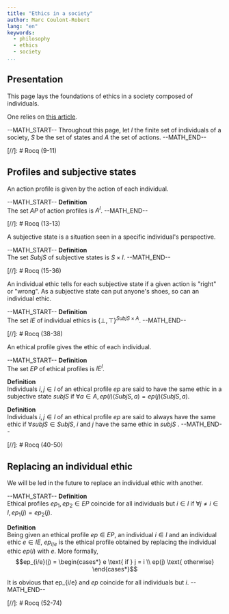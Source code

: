 ```yaml
---
title: "Ethics in a society"
author: Marc Coulont-Robert
lang: "en"
keywords:
  - philosophy
  - ethics
  - society
...
```



## Presentation

This page lays the foundations of ethics in a society composed of individuals.

One relies on [this article](https://leibnizproject.com/Articles/ethics_first_steps.html).

--MATH_START--
Throughout this page, let $I$ the finite set of individuals of a society, $S$ be the set of states and $A$ the set of actions.
--MATH_END--

[//]: # Rocq (9-11)


## Profiles and subjective states

An action profile is given by the action of each individual.

--MATH_START--
$\mathbf{Definition}$\
The set $AP$ of action profiles is $A^I$.
--MATH_END--

[//]: # Rocq (13-13)

A subjective state is a situation seen in a specific individual's perspective.

--MATH_START--
$\mathbf{Definition}$\
The set $SubjS$ of subjective states is $S × I$.
--MATH_END--

[//]: # Rocq (15-36)

An individual ethic tells for each subjective state if a given action is "right" or "wrong". As a subjective state can put anyone's shoes, so can an individual ethic.

--MATH_START--
$\mathbf{Definition}$\
The set $IE$ of individual ethics is ${\{⊥ ,⊤\}}^{SubjS × A}$.
--MATH_END--

[//]: # Rocq (38-38)

An ethical profile gives the ethic of each individual.

--MATH_START--
$\mathbf{Definition}$\
The set $EP$ of ethical profiles is $IE^I$.

$\mathbf{Definition}$\
Individuals $i, j \in I$ of an ethical profile $ep$ are said to have the same ethic in a subjective state $subjS$ if $\forall a \in A, ep(i)(SubjS, a) = ep(j)(SubjS, a)$.

$\mathbf{Definition}$\
Individuals $i, j \in I$ of an ethical profile $ep$ are said to always have the same ethic if $\forall subjS \in SubjS,$ $i$ and $j$ have the same ethic in $subjS$ .
--MATH_END--

[//]: # Rocq (40-50)


## Replacing an individual ethic

We will be led in the future to replace an individual ethic with another.

--MATH_START--
$\mathbf{Definition}$\
Ethical profiles $ep_1, ep_2 \in EP$ coincide for all individuals but $i \in I$ if $\forall j \neq i \in I, ep_1(j) = ep_2(j)$.

$\mathbf{Definition}$\
Being given an ethical profile $ep \in EP$, an individual $i \in I$ and an individual ethic $e \in IE$, $ep_{i/e}$ is the ethical profile obtained by replacing the individual ethic $ep(i)$ with $e$. More formally,
$$ep_{i/e}(j) = \begin{cases*}
    e \text{ if } j = i \\
    ep(j) \text{ otherwise}
\end{cases*}$$

It is obvious that ep_{i/e} and $ep$ coincide for all individuals but $i$.
--MATH_END--

[//]: # Rocq (52-74)
